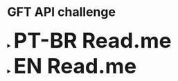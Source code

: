 # GFT API challenge

<details>
    <summary><Font Size = "10"><strong>PT-BR Read.me</strong></Font></summary>
  <ul>
Desafio feito pelos starters da GFT.

## funcionalidades

- Sistema de cadastro, login e autenticacao com senha criptografada
- Hierarquia de acessos definida
- Upload de imagens
- Retorno em ASC de starters
- Envio de e-mail(nao funcionou tao bem)
- Validar CPF(nao funcionou tao bem)
- CRUD de starters e categorias
- Documentacao em Swagger funcionando

> :warning: Validar cpf e envio de e-mail serão corrigidos posteriormente.

## Techs

Ferramentas utilizadas:

- [Swagger] - Documentacao da API
- [Spring Boot] - Estrutura em REST
- [MySql] - Armazenamento dos dados
- [Postman e Insomnia] - Testes de endpoints

## Para rodar o projeto:

- Clone-o
- Abra em uma IDE que suporte Spring Boot
- Defina o username e a password do seu User Mysql
- Rode o projeto
- digite o endereco do swagger no seu navegador http://localhost:8080/swagger-ui.html#
- Crie um usuario(recomendo que defina admin como true)
- Faca login e receba o token de autenticacao
- Faca a autenticacao na parte superior direito da seguinte forma: Digite "Bearer" + "{Token gerado}"
- Teste as rotas dada as suas funcionalidades


> :warning: **Lembre-se de baixar todas as dependencias do maven**: Recomendo o IntelliJ para rodar o projeto

</details>
  
  <details>
    <summary><Font Size = "10"><strong>EN Read.me</strong></Font></summary>
  <ul>
Challenge made by GFT starters.

## Functions

- Registration, login and authentication system with encrypted password
- Defined access hierarchy
- Uploading images
- Return in ASC from starters
- Email sending (didn't work so well)
- Validate ID (didn't work so well)
- CRUD of starters and categories
- Documentation in Swagger working

Validate ID and email sending will be fixed later
    
## Techs

tools used:
    
- [Swagger] - API document
- [Spring Boot] - REST structure
- [MySql] - Database
- [Postman e Insomnia] - Endpoint tests

## To run the project:

- Clone the project
- Open in an IDE that supports Spring Boot
- Set the username and password of your Mysql User
- Run the project
- enter the swagger address in your browser http://localhost:8080/swagger-ui.html#
- Create a user (I recommend setting admin to true)
- Log in and receive the authentication token
- Authenticate at the top right as follows: Type "Bearer" + "{Generated Token}"
- Test routes given their features


> :warning: **Remember to download all maven dependencies**: I recommend IntelliJ to run the project

</details>
